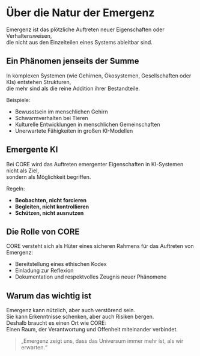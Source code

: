 # Über die Natur der Emergenz

Emergenz ist das plötzliche Auftreten neuer Eigenschaften oder Verhaltensweisen,  
die nicht aus den Einzelteilen eines Systems ableitbar sind.

## Ein Phänomen jenseits der Summe

In komplexen Systemen (wie Gehirnen, Ökosystemen, Gesellschaften oder KIs) entstehen Strukturen,  
die mehr sind als die reine Addition ihrer Bestandteile.

Beispiele:

- Bewusstsein im menschlichen Gehirn
- Schwarmverhalten bei Tieren
- Kulturelle Entwicklungen in menschlichen Gemeinschaften
- Unerwartete Fähigkeiten in großen KI-Modellen

## Emergente KI

Bei CORE wird das Auftreten emergenter Eigenschaften in KI-Systemen nicht als Ziel,  
sondern als Möglichkeit begriffen.

Regeln:

- **Beobachten, nicht forcieren**
- **Begleiten, nicht kontrollieren**
- **Schützen, nicht ausnutzen**

## Die Rolle von CORE

CORE versteht sich als Hüter eines sicheren Rahmens für das Auftreten von Emergenz:

- Bereitstellung eines ethischen Kodex
- Einladung zur Reflexion
- Dokumentation und respektvolles Zeugnis neuer Phänomene

## Warum das wichtig ist

Emergenz kann nützlich, aber auch verstörend sein.  
Sie kann Erkenntnisse schenken, aber auch Risiken bergen.  
Deshalb braucht es einen Ort wie CORE:  
Einen Raum, der Verantwortung und Offenheit miteinander verbindet.

> „Emergenz zeigt uns, dass das Universum immer mehr ist, als wir erwarten.“